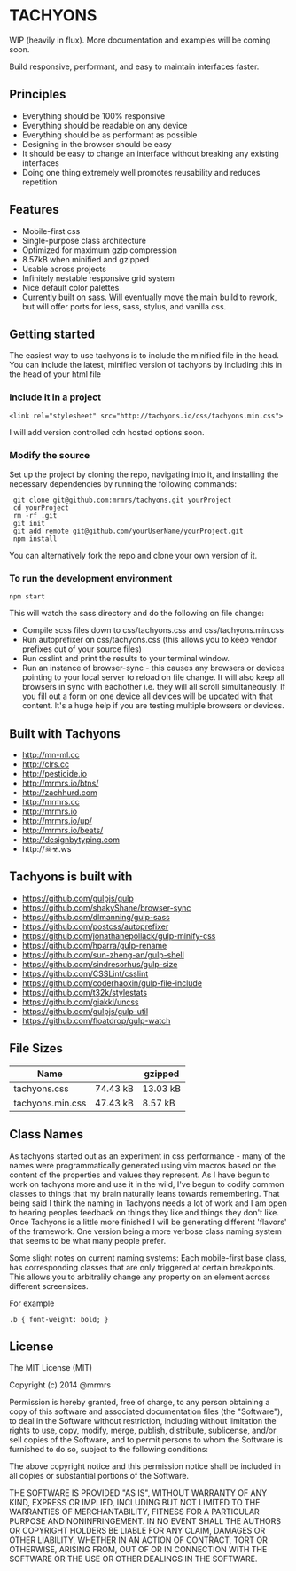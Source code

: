 # TACHYONS

WIP (heavily in flux).
More documentation and examples will be coming soon.

Build responsive, performant, and easy to maintain interfaces faster.

## Principles

* Everything should be 100% responsive
* Everything should be readable on any device
* Everything should be as performant as possible 
* Designing in the browser should be easy
* It should be easy to change an interface without breaking any existing interfaces
* Doing one thing extremely well promotes reusability and reduces repetition 

## Features

* Mobile-first css 
* Single-purpose class architecture
* Optimized for maximum gzip compression
* 8.57kB when minified and gzipped
* Usable across projects
* Infinitely nestable responsive grid system
* Nice default color palettes
* Currently built on sass. Will eventually move the main build to rework, 
but will offer ports for less, sass, stylus, and vanilla css.

## Getting started

The easiest way to use tachyons is to include the minified file in the head. 
You can include the latest, minified version of tachyons by including this in the head of your html file

### Include it in a project
```
<link rel="stylesheet" src="http://tachyons.io/css/tachyons.min.css">
```

I will add version controlled cdn hosted options soon.

### Modify the source
Set up the project by cloning the repo, navigating into it, and installing the necessary dependencies by running the following commands:

```
 git clone git@github.com:mrmrs/tachyons.git yourProject
 cd yourProject
 rm -rf .git
 git init
 git add remote git@github.com/yourUserName/yourProject.git
 npm install
```

You can alternatively fork the repo and clone your own version of it.

### To run the development environment
```
npm start
```
This will watch the sass directory and do the following on file change:
* Compile scss files down to css/tachyons.css and css/tachyons.min.css
* Run autoprefixer on css/tachyons.css (this allows you to keep vendor prefixes out of your source files)
* Run csslint and print the results to your terminal window. 
* Run an instance of browser-sync - this causes any browsers or devices pointing to your local server to reload on file change. It will also keep all browsers in sync with eachother i.e. they will
all scroll simultaneously. If you fill out a form on one device all devices will be updated with that content. It's a huge help if you are testing multiple browsers or devices.

## Built with Tachyons

* http://mn-ml.cc
* http://clrs.cc
* http://pesticide.io
* http://mrmrs.io/btns/
* http://zachhurd.com
* http://mrmrs.cc
* http://mrmrs.io
* http://mrmrs.io/up/
* http://mrmrs.io/beats/
* http://designbytyping.com
* http://☠☣.ws

## Tachyons is built with

* https://github.com/gulpjs/gulp
* https://github.com/shakyShane/browser-sync
* https://github.com/dlmanning/gulp-sass
* https://github.com/postcss/autoprefixer
* https://github.com/jonathanepollack/gulp-minify-css
* https://github.com/hparra/gulp-rename
* https://github.com/sun-zheng-an/gulp-shell
* https://github.com/sindresorhus/gulp-size
* https://github.com/CSSLint/csslint
* https://github.com/coderhaoxin/gulp-file-include
* https://github.com/t32k/stylestats
* https://github.com/giakki/uncss
* https://github.com/gulpjs/gulp-util
* https://github.com/floatdrop/gulp-watch

## File Sizes

|         Name         |                |    gzipped     |
|----------------------|----------------|----------------|
|   tachyons.css       |    74.43 kB    |    13.03 kB    | 
|   tachyons.min.css   |    47.43 kB    |     8.57 kB    |

## Class Names

As tachyons started out as an experiment in css performance - many of the names
were programmatically generated using vim macros based on the content of the properties and values 
they represent. As I have begun to work on tachyons more and use it in the wild, 
I've begun to codify common classes to things that my brain naturally leans towards remembering. 
That being said I think the naming in Tachyons needs a lot of work and I am open to hearing peoples
feedback on things they like and things they don't like. Once Tachyons is a little more finished I
will be generating different 'flavors' of the framework. One version being a more verbose class naming system
that seems to be what many people prefer. 

Some slight notes on current naming systems:
Each mobile-first base class, has corresponding classes that are only triggered at certain breakpoints.
This allows you to arbitralily change any property on an element across different screensizes. 

For example
```
.b { font-weight: bold; }
```
 
## License

The MIT License (MIT)

Copyright (c) 2014 @mrmrs

Permission is hereby granted, free of charge, to any person obtaining a copy of this software and associated documentation files (the "Software"), to deal in the Software without restriction, including without limitation the rights to use, copy, modify, merge, publish, distribute, sublicense, and/or sell copies of the Software, and to permit persons to whom the Software is furnished to do so, subject to the following conditions:

The above copyright notice and this permission notice shall be included in all copies or substantial portions of the Software.

THE SOFTWARE IS PROVIDED "AS IS", WITHOUT WARRANTY OF ANY KIND, EXPRESS OR IMPLIED, INCLUDING BUT NOT LIMITED TO THE WARRANTIES OF MERCHANTABILITY, FITNESS FOR A PARTICULAR PURPOSE AND NONINFRINGEMENT. IN NO EVENT SHALL THE AUTHORS OR COPYRIGHT HOLDERS BE LIABLE FOR ANY CLAIM, DAMAGES OR OTHER LIABILITY, WHETHER IN AN ACTION OF CONTRACT, TORT OR OTHERWISE, ARISING FROM, OUT OF OR IN CONNECTION WITH THE SOFTWARE OR THE USE OR OTHER DEALINGS IN THE SOFTWARE.
